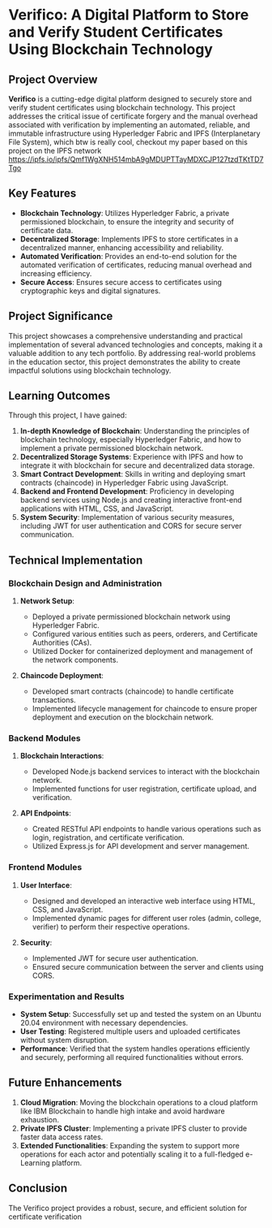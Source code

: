 
# Verifico: A Digital Platform to Store and Verify Student Certificates Using Blockchain Technology

## Project Overview

**Verifico** is a cutting-edge digital platform designed to securely store and verify student certificates using blockchain technology. This project addresses the critical issue of certificate forgery and the manual overhead associated with verification by implementing an automated, reliable, and immutable infrastructure using Hyperledger Fabric and IPFS (Interplanetary File System), which btw is really cool, checkout my paper based on this project on the IPFS network https://ipfs.io/ipfs/Qmf1WgXNH514mbA9gMDUPTTayMDXCJP127tzdTKtTD7Tgo

## Key Features

- **Blockchain Technology**: Utilizes Hyperledger Fabric, a private permissioned blockchain, to ensure the integrity and security of certificate data.
- **Decentralized Storage**: Implements IPFS to store certificates in a decentralized manner, enhancing accessibility and reliability.
- **Automated Verification**: Provides an end-to-end solution for the automated verification of certificates, reducing manual overhead and increasing efficiency.
- **Secure Access**: Ensures secure access to certificates using cryptographic keys and digital signatures.

## Project Significance

This project showcases a comprehensive understanding and practical implementation of several advanced technologies and concepts, making it a valuable addition to any tech portfolio. By addressing real-world problems in the education sector, this project demonstrates the ability to create impactful solutions using blockchain technology.

## Learning Outcomes

Through this project, I have gained:

1. **In-depth Knowledge of Blockchain**: Understanding the principles of blockchain technology, especially Hyperledger Fabric, and how to implement a private permissioned blockchain network.
2. **Decentralized Storage Systems**: Experience with IPFS and how to integrate it with blockchain for secure and decentralized data storage.
3. **Smart Contract Development**: Skills in writing and deploying smart contracts (chaincode) in Hyperledger Fabric using JavaScript.
4. **Backend and Frontend Development**: Proficiency in developing backend services using Node.js and creating interactive front-end applications with HTML, CSS, and JavaScript.
5. **System Security**: Implementation of various security measures, including JWT for user authentication and CORS for secure server communication.

## Technical Implementation

### Blockchain Design and Administration

1. **Network Setup**: 
   - Deployed a private permissioned blockchain network using Hyperledger Fabric.
   - Configured various entities such as peers, orderers, and Certificate Authorities (CAs).
   - Utilized Docker for containerized deployment and management of the network components.

2. **Chaincode Deployment**: 
   - Developed smart contracts (chaincode) to handle certificate transactions.
   - Implemented lifecycle management for chaincode to ensure proper deployment and execution on the blockchain network.

### Backend Modules

1. **Blockchain Interactions**:
   - Developed Node.js backend services to interact with the blockchain network.
   - Implemented functions for user registration, certificate upload, and verification.

2. **API Endpoints**: 
   - Created RESTful API endpoints to handle various operations such as login, registration, and certificate verification.
   - Utilized Express.js for API development and server management.

### Frontend Modules

1. **User Interface**:
   - Designed and developed an interactive web interface using HTML, CSS, and JavaScript.
   - Implemented dynamic pages for different user roles (admin, college, verifier) to perform their respective operations.

2. **Security**:
   - Implemented JWT for secure user authentication.
   - Ensured secure communication between the server and clients using CORS.

### Experimentation and Results

- **System Setup**: Successfully set up and tested the system on an Ubuntu 20.04 environment with necessary dependencies.
- **User Testing**: Registered multiple users and uploaded certificates without system disruption.
- **Performance**: Verified that the system handles operations efficiently and securely, performing all required functionalities without errors.

## Future Enhancements

1. **Cloud Migration**: Moving the blockchain operations to a cloud platform like IBM Blockchain to handle high intake and avoid hardware exhaustion.
2. **Private IPFS Cluster**: Implementing a private IPFS cluster to provide faster data access rates.
3. **Extended Functionalities**: Expanding the system to support more operations for each actor and potentially scaling it to a full-fledged e-Learning platform.

## Conclusion

The Verifico project provides a robust, secure, and efficient solution for certificate verification
